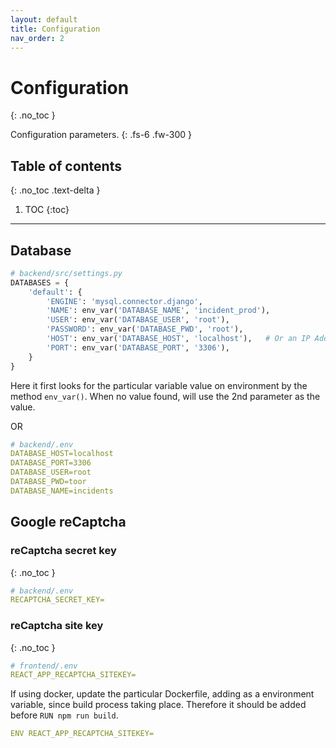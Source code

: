 ```yaml
---
layout: default
title: Configuration
nav_order: 2
---
```


# Configuration
{: .no_toc }


Configuration parameters.
{: .fs-6 .fw-300 }

## Table of contents
{: .no_toc .text-delta }

1. TOC
{:toc}

---



## Database

```python
# backend/src/settings.py
DATABASES = {
    'default': {
        'ENGINE': 'mysql.connector.django', 
        'NAME': env_var('DATABASE_NAME', 'incident_prod'),
        'USER': env_var('DATABASE_USER', 'root'),
        'PASSWORD': env_var('DATABASE_PWD', 'root'),
        'HOST': env_var('DATABASE_HOST', 'localhost'),   # Or an IP Address that your DB is hosted on
        'PORT': env_var('DATABASE_PORT', '3306'),
    }
}
```
Here it first looks for the particular variable value on environment by the method `env_var()`. When no value found, will use the 2nd parameter as the value.

OR

```yaml
# backend/.env
DATABASE_HOST=localhost
DATABASE_PORT=3306
DATABASE_USER=root
DATABASE_PWD=toor
DATABASE_NAME=incidents
```

## Google reCaptcha

### reCaptcha secret key
{: .no_toc }
```yaml
# backend/.env
RECAPTCHA_SECRET_KEY=
```

### reCaptcha site key
{: .no_toc }
```yaml
# frontend/.env
REACT_APP_RECAPTCHA_SITEKEY=
```

If using docker, update the particular Dockerfile, adding as a environment variable, since build process taking place.
Therefore it should be added before `RUN npm run build`.
```yaml
ENV REACT_APP_RECAPTCHA_SITEKEY=
```